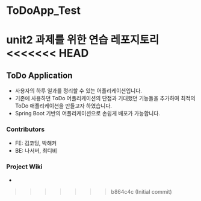 # ToDoApp_Test
unit2 과제를 위한 연습 레포지토리
<<<<<<< HEAD
=======

## ToDo Application
- 사용자의 하루 일과를 정리할 수 있는 어플리케이션입니다.
- 기존에 사용하던 ToDo 어플리케이션의 단점과 기대했던 기능들을 추가하여 최적의 ToDo 애플리케이션을 만들고자 하였습니다.
- Spring Boot 기반의 어플리케이션으로 손쉽게 배포가 가능합니다.

### Contributors
- FE: 김코딩, 박해커
- BE: 나서버, 최디비

### Project Wiki
- ~~~~
>>>>>>> b864c4c (Initial commit)
